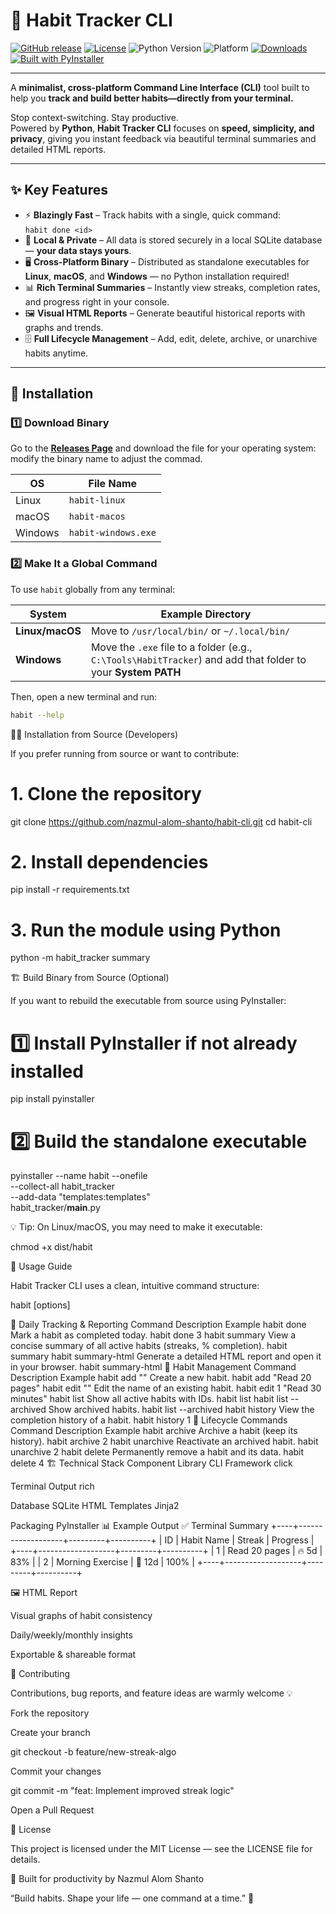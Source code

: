 # 🌱 Habit Tracker CLI

[![GitHub release](https://img.shields.io/github/v/release/nazmul-alom-shanto/habit-cli?color=brightgreen&style=for-the-badge)](https://github.com/nazmul-alom-shanto/habit-cli/releases)
[![License](https://img.shields.io/github/license/nazmul-alom-shanto/habit-cli?style=for-the-badge)](./LICENSE)
![Python Version](https://img.shields.io/badge/python-3.10+-blue?style=for-the-badge)
![Platform](https://img.shields.io/badge/platform-linux%20%7C%20macos%20%7C%20windows-lightgrey?style=for-the-badge)
[![Downloads](https://img.shields.io/github/downloads/nazmul-alom-shanto/habit-cli/total?color=blue&style=for-the-badge)](https://github.com/nazmul-alom-shanto/habit-cli/releases)
[![Built with PyInstaller](https://img.shields.io/badge/built%20with-PyInstaller-orange?style=for-the-badge)](https://pyinstaller.org)

---

A **minimalist, cross-platform Command Line Interface (CLI)** tool built to help you **track and build better habits—directly from your terminal.**

Stop context-switching. Stay productive.  
Powered by **Python**, **Habit Tracker CLI** focuses on **speed, simplicity, and privacy**, giving you instant feedback via beautiful terminal summaries and detailed HTML reports.

---

## ✨ Key Features

- ⚡ **Blazingly Fast** – Track habits with a single, quick command:  
  `habit done <id>`
- 💾 **Local & Private** – All data is stored securely in a local SQLite database — **your data stays yours**.
- 🖥️ **Cross-Platform Binary** – Distributed as standalone executables for **Linux**, **macOS**, and **Windows** — no Python installation required!
- 📊 **Rich Terminal Summaries** – Instantly view streaks, completion rates, and progress right in your console.
- 🖼️ **Visual HTML Reports** – Generate beautiful historical reports with graphs and trends.
- 🗄️ **Full Lifecycle Management** – Add, edit, delete, archive, or unarchive habits anytime.

---

## 🚀 Installation

### 1️⃣ Download Binary

Go to the [**Releases Page**](https://github.com/nazmul-alom-shanto/habit-cli/releases) and download the file for your operating system: modify the binary name to adjust the commad. 

| OS | File Name |
|----|------------|
| Linux | `habit-linux` |
| macOS | `habit-macos` |
| Windows | `habit-windows.exe` |

### 2️⃣ Make It a Global Command

To use `habit` globally from any terminal:

| System | Example Directory |
|---------|------------------|
| **Linux/macOS** | Move to `/usr/local/bin/` or `~/.local/bin/` |
| **Windows** | Move the `.exe` file to a folder (e.g., `C:\Tools\HabitTracker`) and add that folder to your **System PATH** |

Then, open a new terminal and run:

```bash
habit --help
```

🧑‍💻 Installation from Source (Developers)

If you prefer running from source or want to contribute:

# 1. Clone the repository
git clone https://github.com/nazmul-alom-shanto/habit-cli.git
cd habit-cli

# 2. Install dependencies
pip install -r requirements.txt

# 3. Run the module using Python
python -m habit_tracker summary


🏗️ Build Binary from Source (Optional)

If you want to rebuild the executable from source using PyInstaller:

# 1️⃣ Install PyInstaller if not already installed
pip install pyinstaller

# 2️⃣ Build the standalone executable
pyinstaller --name habit --onefile \
    --collect-all habit_tracker \
    --add-data "templates:templates" \
    habit_tracker/__main__.py

💡 Tip: On Linux/macOS, you may need to make it executable:

chmod +x dist/habit


📖 Usage Guide

Habit Tracker CLI uses a clean, intuitive command structure:

habit <action> [options]

🔹 Daily Tracking & Reporting
Command	Description	Example
habit done <id>	Mark a habit as completed today.	habit done 3
habit summary	View a concise summary of all active habits (streaks, % completion).	habit summary
habit summary-html	Generate a detailed HTML report and open it in your browser.	habit summary-html
🔹 Habit Management
Command	Description	Example
habit add "<name>"	Create a new habit.	habit add "Read 20 pages"
habit edit <id> "<new name>"	Edit the name of an existing habit.	habit edit 1 "Read 30 minutes"
habit list	Show all active habits with IDs.	habit list
habit list --archived	Show archived habits.	habit list --archived
habit history <id>	View the completion history of a habit.	habit history 1
🔹 Lifecycle Commands
Command	Description	Example
habit archive <id>	Archive a habit (keep its history).	habit archive 2
habit unarchive <id>	Reactivate an archived habit.	habit unarchive 2
habit delete <id>	Permanently remove a habit and its data.	habit delete 4
🏗️ Technical Stack
Component	Library
CLI Framework	click

Terminal Output	rich

Database	SQLite
HTML Templates	Jinja2

Packaging	PyInstaller
📊 Example Output
✅ Terminal Summary
+----+-------------------+---------+----------+
| ID | Habit Name        | Streak  | Progress |
+----+-------------------+---------+----------+
|  1 | Read 20 pages     | 🔥 5d    | 83%      |
|  2 | Morning Exercise  | 💪 12d   | 100%     |
+----+-------------------+---------+----------+

🖼️ HTML Report

Visual graphs of habit consistency

Daily/weekly/monthly insights

Exportable & shareable format

🤝 Contributing

Contributions, bug reports, and feature ideas are warmly welcome 💡

Fork the repository

Create your branch

git checkout -b feature/new-streak-algo


Commit your changes

git commit -m "feat: Implement improved streak logic"


Open a Pull Request

📜 License

This project is licensed under the MIT License — see the LICENSE
 file for details.

🧠 Built for productivity by Nazmul Alom Shanto

“Build habits. Shape your life — one command at a time.” 🌿